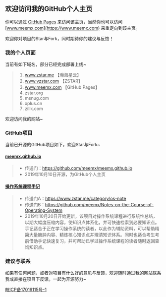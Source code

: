 ## 欢迎访问我的GitHub个人主页

你可以通过 [GitHub Pages](https://meemx.github.io) 来访问该主页，当然你也可以访问 [www.meemx.com](https://www.meemx.com) 来重定向到该主页。

欢迎你对项目的Star与Fork，同时期待你的建议与反馈！

### 我的个人页面

当前有如下域名，部分已经完成部署上线~

> 1. www.zstar.me   【瀚海星云】
> 2. www.vzstar.com 【ZSTAR】
> 3. www.meemx.com  【GitHub Pages】
> 4. zstar.org
> 5. msnug.com
> 6. xplus.cn
> 7. zillk.com

欢迎访问我的网站~

### GitHub项目
当前已开源的GitHub项目如下，欢迎Star与Fork~

#### [meemx.github.io](https://github.com/meemx/meemx.github.io)
> + 传送门：https://github.com/meemx/meemx.github.io
> + 2019年10月10日开源，为GitHub个人主页

#### [操作系统课程手记](https://www.zstar.me/category/os-note)
> + 传送门A：https://www.zstar.me/category/os-note
> + 传送门B：https://github.com/meemx/Notes-on-the-Course-of-Operating-System
> + 2019年10月20日开始更新，该项目对操作系统课程进行系统性总结，以期大幅度压缩内容，使知识点体系化，并可快速检索到必要知识点。手记适合于正在学习操作系统的读者，以此作为辅助资料，可以帮助精简大量臃肿内容、精炼核心知识点并理清知识体系。同时也适合考生考前借助手记快速复习，并可帮助已学过操作系统课程的读者随时返回查询知识点。

### 建议与联系

如果有任何问题，或者对项目有什么好的意见与反馈，欢迎随时通过我的网站联系我或直接在项目下反馈。一起为开源努力~


[皖ICP备17016115号-1](http://beian.miit.gov.cn)
